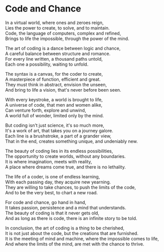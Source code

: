 # Code and Chance

In a virtual world, where ones and zeroes reign,  
Lies the power to create, to solve, and to maintain.  
Code, the language of computers, complex and refined,  
Brings to life the impossible, through the power of the mind.

The art of coding is a dance between logic and chance,  
A careful balance between structure and romance.  
For every line written, a thousand paths untold,  
Each one a possibility, waiting to unfold.

The syntax is a canvas, for the coder to create,  
A masterpiece of function, efficient and great.  
They must think in abstract, envision the unseen,  
And bring to life a vision, that's never before been seen.

With every keystroke, a world is brought to life,  
A universe of code, that men and women alike,  
Can venture forth, explore and unwind,  
A world full of wonder, limited only by the mind.

But coding isn't just science, it's so much more,  
It's a work of art, that takes you on a journey galore.  
Each line is a brushstroke, a part of a grander view,  
That in the end, creates something unique, and undeniably new.

The beauty of coding lies in its endless possibilities,  
The opportunity to create worlds, without any boundaries.  
It is where imagination, meets with reality,  
A place where dreams come true, and there is no lethality.

The life of a coder, is one of endless learning,  
With each passing day, they acquire new yearning.  
They are willing to take chances, to push the limits of the code,  
And to be the very best, to chart a new road.

For code and chance, go hand in hand,  
It takes passion, persistence and a mind that understands.  
The beauty of coding is that it never gets old,  
And as long as there is code, there is an infinite story to be told.

In conclusion, the art of coding is a thing to be cherished,  
It is not just about the code, but the creations that are furnished.  
It is the meeting of mind and machine, where the impossible comes to life,  
And where the limits of the mind, are met with the chance to thrive.